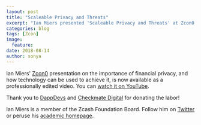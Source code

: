 ```yaml
---
layout: post
title: "Scaleable Privacy and Threats"
excerpt: "Ian Miers presented 'Scaleable Privacy and Threats' at Zcon0 in Montréal, June 2018."
categories: blog
tags: [Zcon]
image:
  feature:
date: 2018-08-14
author: sonya
---
```


Ian Miers' [Zcon0](https://z.cash.foundation//blog/zcon0-recap/) presentation on the importance of financial privacy, and how technology can be used to achieve it, is now available as a professionally edited video. You can [watch it on YouTube](https://www.youtube.com/watch?v=YNW3p6jCE5E).

Thank you to [DappDevs](https://www.dappdevs.org/) and [Checkmate Digital](https://checkmate.digital/) for donating the labor!

Ian Miers is a member of the Zcash Foundation Board. Follow him on [Twitter](https://twitter.com/secparam) or peruse his [academic homepage](https://cs.jhu.edu/~imiers/).
